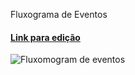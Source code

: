Fluxograma de Eventos 

#### [Link para edição](https://www.lucidchart.com/documents/edit/51a8f150-e3a6-4a70-bf69-14a37d9fa6a5)


![Fluxomogram de eventos](https://i.imgur.com/SlrI2is.png)